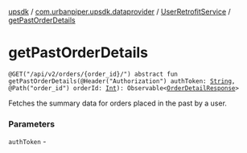 [upsdk](../../index.md) / [com.urbanpiper.upsdk.dataprovider](../index.md) / [UserRetrofitService](index.md) / [getPastOrderDetails](./get-past-order-details.md)

# getPastOrderDetails

`@GET("/api/v2/orders/{order_id}/") abstract fun getPastOrderDetails(@Header("Authorization") authToken: `[`String`](https://kotlinlang.org/api/latest/jvm/stdlib/kotlin/-string/index.html)`, @Path("order_id") orderId: `[`Int`](https://kotlinlang.org/api/latest/jvm/stdlib/kotlin/-int/index.html)`): Observable<`[`OrderDetailResponse`](../../com.urbanpiper.upsdk.model.networkresponse/-order-detail-response/index.md)`>`

Fetches the summary data for orders placed in the past by a
user.

### Parameters

`authToken` - 